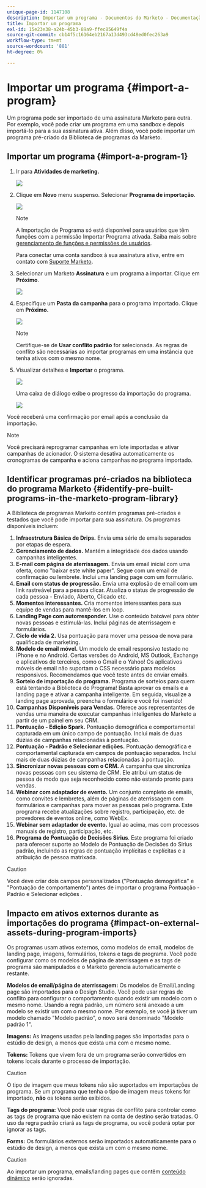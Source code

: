 ```yaml
---
unique-page-id: 1147108
description: Importar um programa - Documentos do Marketo - Documentação do produto
title: Importar um programa
exl-id: 15e23e38-a24b-45b3-89a9-ffec85649f4a
source-git-commit: cb14f5c16164eb2167a13d493cd48ed0fec263a9
workflow-type: tm+mt
source-wordcount: '881'
ht-degree: 0%

---
```


# Importar um programa {#import-a-program}

Um programa pode ser importado de uma assinatura Marketo para outra. Por exemplo, você pode criar um programa em uma sandbox e depois importá-lo para a sua assinatura ativa. Além disso, você pode importar um programa pré-criado da Biblioteca de programas da Marketo.

## Importar um programa {#import-a-program-1}

1. Ir para **Atividades de marketing.**

   ![](assets/ma.png)

1. Clique em **Novo** menu suspenso. Selecionar **Programa de importação**.

   ![](assets/image2014-9-17-12-3a15-3a4.png)

   >[!NOTE]
   >
   >A Importação de Programa só está disponível para usuários que têm funções com a permissão Importar Programa ativada. Saiba mais sobre [gerenciamento de funções e permissões de usuários](/help/marketo/product-docs/administration/users-and-roles/managing-user-roles-and-permissions.md).
   >
   >Para conectar uma conta sandbox à sua assinatura ativa, entre em contato com [Suporte Marketo](https://nation.marketo.com/t5/Support/ct-p/Support).

1. Selecionar um Marketo **Assinatura** e um programa a importar. Clique em **Próximo**.

   ![](assets/image2014-9-17-12-3a20-3a13.png)

1. Especifique um **Pasta da campanha** para o programa importado. Clique em **Próximo.**

   ![](assets/image2014-9-17-12-3a20-3a44.png)

   >[!NOTE]
   >
   >Certifique-se de **Usar conflito padrão** for selecionada. As regras de conflito são necessárias ao importar programas em uma instância que tenha ativos com o mesmo nome.

1. Visualizar detalhes e **Importar** o programa.

   ![](assets/image2014-9-17-12-3a21-3a36.png)

   Uma caixa de diálogo exibe o progresso da importação do programa.

   ![](assets/image2014-9-17-12-3a21-3a51.png)

Você receberá uma confirmação por email após a conclusão da importação.

>[!NOTE]
>
>Você precisará reprogramar campanhas em lote importadas e ativar campanhas de acionador. O sistema desativa automaticamente os cronogramas de campanha e aciona campanhas no programa importado.

## Identificar programas pré-criados na biblioteca do programa Marketo {#identify-pre-built-programs-in-the-marketo-program-library}

A Biblioteca de programas Marketo contém programas pré-criados e testados que você pode importar para sua assinatura. Os programas disponíveis incluem:

1. **Infraestrutura Básica de Drips.** Envia uma série de emails separados por etapas de espera.
1. **Gerenciamento de dados.** Mantém a integridade dos dados usando campanhas inteligentes.
1. **E-mail com página de aterrissagem.** Envia um email inicial com uma oferta, como &quot;baixar este white paper&quot;. Segue com um email de confirmação ou lembrete. Inclui uma landing page com um formulário.
1. **Email com status de progressão.** Envia uma explosão de email com um link rastreável para a pessoa clicar. Atualiza o status de progressão de cada pessoa - Enviado, Aberto, Clicado etc.
1. **Momentos interessantes.** Cria momentos interessantes para sua equipe de vendas para mantê-los em loop.
1. **Landing Page com autorresponder.** Use o conteúdo baixável para obter novas pessoas e estimulá-las. Inclui páginas de aterrissagem e formulários.
1. **Ciclo de vida 2.** Usa pontuação para mover uma pessoa de nova para qualificada de marketing.
1. **Modelo de email móvel.** Um modelo de email responsivo testado no iPhone e no Android. Certas versões do Android, MS Outlook, Exchange e aplicativos de terceiros, como o Gmail e o Yahoo! Os aplicativos móveis de email não suportam o CSS necessário para modelos responsivos. Recomendamos que você teste antes de enviar emails.
1. **Sorteio de importação do programa.** Programa de sorteios para quem está tentando a Biblioteca do Programa! Basta aprovar os emails e a landing page e ativar a campanha inteligente. Em seguida, visualize a landing page aprovada, preencha o formulário e você foi inserido!
1. **Campanhas Disponíveis para Vendas.** Oferece aos representantes de vendas uma maneira de executar campanhas inteligentes do Marketo a partir de um painel em seu CRM.
1. **Pontuação - Edição Spark.** Pontuação demográfica e comportamental capturada em um único campo de pontuação. Inclui mais de duas dúzias de campanhas relacionadas à pontuação.
1. **Pontuação - Padrão e Selecionar edições.** Pontuação demográfica e comportamental capturada em campos de pontuação separados. Inclui mais de duas dúzias de campanhas relacionadas à pontuação.
1. **Sincronizar novas pessoas com o CRM.** A campanha que sincroniza novas pessoas com seu sistema de CRM. Ele atribui um status de pessoa de modo que seja reconhecido como não estando pronto para vendas.
1. **Webinar com adaptador de evento.** Um conjunto completo de emails, como convites e lembretes, além de páginas de aterrissagem com formulários e campanhas para mover as pessoas pelo programa. Este programa recebe atualizações sobre registro, participação, etc. de provedores de eventos online, como WebEx.
1. **Webinar sem adaptador de evento.** Igual ao acima, mas com processos manuais de registro, participação, etc.
1. **Programa de Pontuação de Decisões Sirius**. Este programa foi criado para oferecer suporte ao Modelo de Pontuação de Decisões do Sirius padrão, incluindo as regras de pontuação implícitas e explícitas e a atribuição de pessoa matrixada.

>[!CAUTION]
>
>Você deve criar dois campos personalizados (&quot;Pontuação demográfica&quot; e &quot;Pontuação de comportamento&quot;) antes de importar o programa Pontuação - Padrão e Selecionar edições .

## Impacto em ativos externos durante as importações do programa {#impact-on-external-assets-during-program-imports}

Os programas usam ativos externos, como modelos de email, modelos de landing page, imagens, formulários, tokens e tags de programa. Você pode configurar como os modelos de página de aterrissagem e as tags de programa são manipulados e o Marketo gerencia automaticamente o restante.

**Modelos de email/página de aterrissagem:** Os modelos de Email/Landing page são importados para o Design Studio. Você pode usar regras de conflito para configurar o comportamento quando existir um modelo com o mesmo nome. Usando a regra padrão, um número será anexado a um modelo se existir um com o mesmo nome. Por exemplo, se você já tiver um modelo chamado &quot;Modelo padrão&quot;, o novo será denominado &quot;Modelo padrão 1&quot;.

**Imagens:** As imagens usadas pela landing pages são importadas para o estúdio de design, a menos que exista uma com o mesmo nome.

**Tokens:** Tokens que vivem fora de um programa serão convertidos em tokens locais durante o processo de importação.

>[!CAUTION]
>
>O tipo de imagem que meus tokens não são suportados em importações de programa. Se um programa que tenha o tipo de imagem meus tokens for importado, **não** os tokens serão exibidos.

**Tags do programa:** Você pode usar regras de conflito para controlar como as tags de programa que não existem na conta de destino serão tratadas. O uso da regra padrão criará as tags de programa, ou você poderá optar por ignorar as tags.

**Forms:** Os formulários externos serão importados automaticamente para o estúdio de design, a menos que exista um com o mesmo nome.

>[!CAUTION]
>
>Ao importar um programa, emails/landing pages que contêm [conteúdo dinâmico](/help/marketo/product-docs/personalization/segmentation-and-snippets/segmentation/understanding-dynamic-content.md) serão ignoradas.
